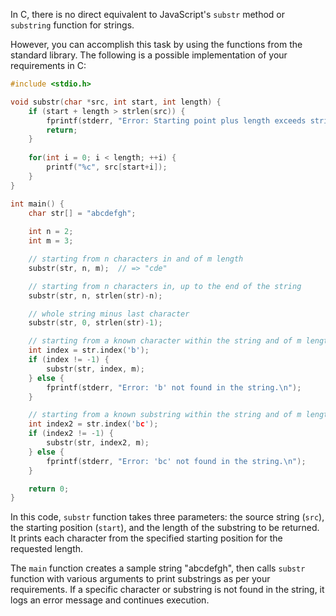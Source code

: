 In C, there is no direct equivalent to JavaScript's `substr` method or `substring` function for strings.

However, you can accomplish this task by using the functions from the standard library. The following is a possible implementation of your requirements in C:

```c
#include <stdio.h>

void substr(char *src, int start, int length) {
    if (start + length > strlen(src)) {
        fprintf(stderr, "Error: Starting point plus length exceeds string length.\n");
        return;
    }
    
    for(int i = 0; i < length; ++i) {
        printf("%c", src[start+i]);
    }
}

int main() {
    char str[] = "abcdefgh";
    
    int n = 2;
    int m = 3;

    // starting from n characters in and of m length
    substr(str, n, m);  // => "cde"

    // starting from n characters in, up to the end of the string
    substr(str, n, strlen(str)-n);

    // whole string minus last character
    substr(str, 0, strlen(str)-1);

    // starting from a known character within the string and of m length
    int index = str.index('b');
    if (index != -1) {
        substr(str, index, m);
    } else {
        fprintf(stderr, "Error: 'b' not found in the string.\n");
    }

    // starting from a known substring within the string and of m length
    int index2 = str.index('bc');
    if (index2 != -1) {
        substr(str, index2, m);
    } else {
        fprintf(stderr, "Error: 'bc' not found in the string.\n");
    }

    return 0;
}
```

In this code, `substr` function takes three parameters: the source string (`src`), the starting position (`start`), and the length of the substring to be returned. It prints each character from the specified starting position for the requested length.

The `main` function creates a sample string "abcdefgh", then calls `substr` function with various arguments to print substrings as per your requirements. If a specific character or substring is not found in the string, it logs an error message and continues execution.
